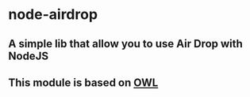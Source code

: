 # node-airdrop

## A simple lib that allow you to use Air Drop with NodeJS

## This module is based on [OWL](https://owlink.org/)